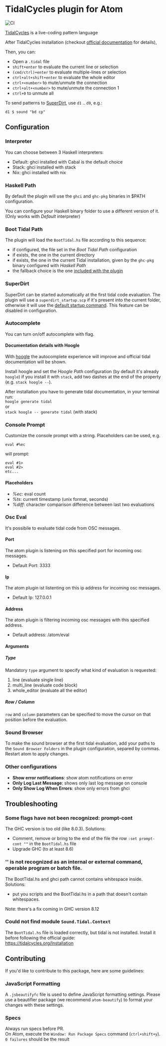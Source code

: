 # TidalCycles plugin for Atom

![CI](https://github.com/tidalcycles/atom-tidalcycles/actions/workflows/ci.yml/badge.svg?branch=master)

[TidalCycles](https://tidalcycles.org) is a live-coding pattern language

After TidalCycles installation (checkout [official documentation](https://tidalcycles.org/docs/) for details),

Then, you can:
  * Open a `.tidal` file
  * `shift+enter` to evaluate the current line or selection
  * `(cmd/ctrl)+enter` to evaluate multiple-lines or selection
  * `ctrl+alt+shift+enter` to evaluate the whole editor
  * `ctrl+<number>` to mute/unmute the connection <number>
  * `ctrl+alt+<number>` to mute/unmute the connection 1<number>
  * `ctrl+0` to unmute all

To send patterns to [SuperDirt](https://github.com/musikinformatik/SuperDirt), use `d1` .. `d9`, e.g.:
```
d1 $ sound "bd cp"
```

## Configuration

### Interpreter
You can choose between 3 Haskell interpreters:
* Default: ghci installed with Cabal is the default choice
* Stack: ghci installed with stack
* Nix: ghci installed with nix

### Haskell Path

By default the plugin will use the `ghci` and `ghc-pkg` binaries in $PATH configuration.

You can configure your Haskell binary folder to use a different version of it.
(Only works with *Default* interpreter)

### Boot Tidal Path

The plugin will load the `BootTidal.hs` file according to this sequence:
  * if configured, the file set in the  *Boot Tidal Path* configuration
  * if exists, the one in the current directory
  * if exists, the one in the current Tidal installation, given by the `ghc-pkg` binary configured with *Haskell Path*
  * the fallback choice is the one [included with the plugin](lib/BootTidal.hs)

### SuperDirt
SuperDirt can be started automatically at the first tidal code evaluation.
The plugin will use a `superdirt_startup.scp` if it's present into the current folder, otherwise it will use the [default startup command](./lib/superdirt_startup.scd).
This feature can be disabled in configuration.

### Autocomplete
You can turn on/off autocomplete with flag.

#### Documentation details with Hoogle
With [hoogle](https://github.com/ndmitchell/hoogle/blob/master/docs/Install.md) the autocomplete experience will improve and official tidal documentation will be shown.

Install hoogle and set the *Hoogle Path* configuration (by default it's already `hoogle`) if you install it with `stack`, add two dashes at the end of the property (e.g. `stack hoogle --`).

After installation you have to generate tidal documentation, in your terminal run:\
`hoogle generate tidal`\
or\
`stack hoogle -- generate tidal` (with stack)

### Console Prompt
Customize the console prompt with a string.
Placeholders can be used, e.g.
```
eval #%ec
```
will prompt:
```
eval #1>
eval #2>
etc...
```
#### Placeholders
* *%ec*: eval count
* *%ts*: current timestamp (unix format, seconds)
* *%diff*: character comparison difference between last two evaluations

### Osc Eval
It's possibile to evaluate tidal code from OSC messages.

#### Port
The atom plugin is listening on this specified port for incoming osc messages.
* Default Port: 3333

#### Ip
The atom plugin ist listenting on this ip address for incoming osc messages.

* Default Ip: 127.0.0.1

#### Address
The atom plugin is filtering incoming osc messages with this specified address.
* Default address: /atom/eval

#### Arguments

##### Type
Mandatory `type` argument to specify what kind of evaluation is requested:
1. line (evaluate single line)
2. multi_line (evaluate code block)
3. whole_editor (evaluate all the editor)

##### Row / Column
`row` and `column` parameters can be specified to move the cursor on that position before the evaluation.

### Sound Browser
To make the sound browser at the first tidal evaluation, add your paths to the `Sound Browser Folders` in the plugin configuration, separed by commas.\
Restart atom to apply changes.

### Other configurations
  * **Show error notifications**: show atom notifications on error  
  * **Only Log Last Message**: shows only last log message on console
  * **Only Show Log When Errors**: show only errors from ghci


## Troubleshooting

### Some flags have not been recognized: prompt-cont
The GHC version is too old (like 8.0.3).
Solutions:
* Comment, remove or bring to the end of the file the row `:set prompt-cont ""` in the `BootTidal.hs` file
* Upgrade GHC (to at least 8.6)

### '<path>' is not recognized as an internal or external command, operable program or batch file.
The BootTidal.hs and ghci path cannot contains whitespace inside.
Solutions:
* put you scripts and the BootTidal.hs in a path that doesn't contain whitespaces.

Note: there's a fix coming in GHC version 8.12

### Could not find module `Sound.Tidal.Context`
The `BootTidal.hs` file is loaded correctly, but tidal is not installed. Install it before following the official guide: \
https://tidalcycles.org/Installation

## Contributing

If you'd like to contribute to this package, here are some guidelines:

### JavaScript Formatting

A `.jsbeautifyfc` file is used to define JavaScript formatting settings. Please use
a beautifier package (we recommend `atom-beautify`) to format your changes with
these settings.

### Specs

Always run specs before PR.  
On Atom, execute the `Window: Run Package Specs` command (`ctrl+shift+y`).  
`0 failures` should be the result
